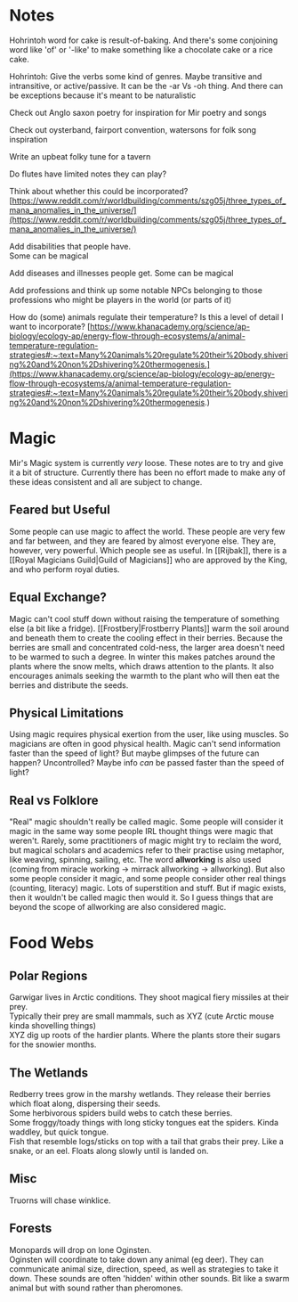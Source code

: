 # Notes

Hohrintoh word for cake is result-of-baking. And there's some conjoining word like 'of' or '-like' to make something like a chocolate cake or a rice cake.

Hohrintoh: Give the verbs some kind of genres. Maybe transitive and intransitive, or active/passive. It can be the -ar Vs -oh thing. And there can be exceptions because it's meant to be naturalistic

Check out Anglo saxon poetry for inspiration for Mir poetry and songs  
  
Check out oysterband, fairport convention, watersons for folk song inspiration  
  
Write an upbeat folky tune for a tavern  
  
Do flutes have limited notes they can play?  
  
Think about whether this could be incorporated?  
[https://www.reddit.com/r/worldbuilding/comments/szg05j/three_types_of_mana_anomalies_in_the_universe/](https://www.reddit.com/r/worldbuilding/comments/szg05j/three_types_of_mana_anomalies_in_the_universe/)

Add disabilities that people have.  
Some can be magical  

Add diseases and illnesses people get.
Some can be magical
  
Add professions and think up some notable NPCs belonging to those professions who might be players in the world (or parts of it)

How do (some) animals regulate their temperature? Is this a level of detail I want to incorporate?
[https://www.khanacademy.org/science/ap-biology/ecology-ap/energy-flow-through-ecosystems/a/animal-temperature-regulation-strategies#:~:text=Many%20animals%20regulate%20their%20body,shivering%20and%20non%2Dshivering%20thermogenesis.](https://www.khanacademy.org/science/ap-biology/ecology-ap/energy-flow-through-ecosystems/a/animal-temperature-regulation-strategies#:~:text=Many%20animals%20regulate%20their%20body,shivering%20and%20non%2Dshivering%20thermogenesis.)

# Magic
Mir's Magic system is currently *very* loose. These notes are to try and give it a bit of structure. Currently there has been no effort made to make any of these ideas consistent and all are subject to change.

## Feared but Useful
Some people can use magic to affect the world. These people are very few and far between, and they are feared by almost everyone else. They are, however, very powerful. Which people see as useful. In [[Rijbak]], there is a [[Royal Magicians Guild|Guild of Magicians]] who are approved by the King, and who perform royal duties.

## Equal Exchange?
Magic can't cool stuff down without raising the temperature of something else (a bit like a fridge). [[Frostbery|Frostberry Plants]] warm the soil around and beneath them to create the cooling effect in their berries. Because the berries are small and concentrated cold-ness, the larger area doesn't need to be warmed to such a degree. In winter this makes patches around the plants where the snow melts, which draws attention to the plants. It also encourages animals seeking the warmth to the plant who will then eat the berries and distribute the seeds.

## Physical Limitations
Using magic requires physical exertion from the user, like using muscles. So magicians are often in good physical health.
Magic can't send information faster than the speed of light? But maybe glimpses of the future can happen? Uncontrolled? Maybe info *can* be passed faster than the speed of light?

## Real vs Folklore
"Real" magic shouldn't really be called magic. Some people will consider it magic in the same way some people IRL thought things were magic that weren't. Rarely, some practitioners of magic might try to reclaim the word, but magical scholars and academics refer to their practise using metaphor, like weaving, spinning, sailing, etc. 
The word **allworking** is also used (coming from miracle working -> mirrack allworking -> allworking).
But also some people consider it magic, and some people consider other real things (counting, literacy) magic.
Lots of superstition and stuff. But if magic exists, then it wouldn't be called magic then would it. So I guess things that are beyond the scope of allworking are also considered magic.

# Food Webs

## Polar Regions
Garwigar lives in Arctic conditions. They shoot magical fiery missiles at their prey.    
Typically their prey are small mammals, such as XYZ (cute Arctic mouse kinda shovelling things)  
XYZ dig up roots of the hardier plants. Where the plants store their sugars for the snowier months.  
  
## The Wetlands
Redberry trees grow in the marshy wetlands. They release their berries which float along, dispersing their seeds.  
Some herbivorous spiders build webs to catch these berries.  
Some froggy/toady things with long sticky tongues eat the spiders. Kinda waddley, but quick tongue.  
Fish that resemble logs/sticks on top with a tail that grabs their prey. Like a snake, or an eel. Floats along slowly until is landed on.  
  
## Misc
Truorns will chase winklice.  
  
## Forests
Monopards will drop on lone Oginsten.  
Oginsten will coordinate to take down any animal (eg deer). They can communicate animal size, direction, speed, as well as strategies to take it down. These sounds are often 'hidden' within other sounds. Bit like a swarm animal but with sound rather than pheromones.